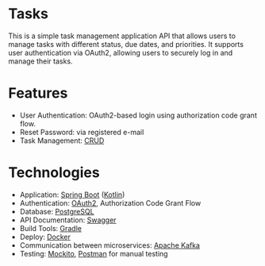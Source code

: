 # Tasks

This is a simple task management application API that allows users to manage tasks with different status, due dates, and priorities. It supports user authentication via OAuth2, allowing users to securely log in and manage their tasks.

# Features

- User Authentication: OAuth2-based login using authorization code grant flow.
- Reset Password: via registered e-mail
- Task Management: [CRUD](https://www.codecademy.com/article/what-is-crud)

# Technologies

- Application: [Spring Boot](https://spring.io/projects/spring-boot) ([Kotlin](https://kotlinlang.org/))
- Authentication: [OAuth2](https://oauth.net/2/), Authorization Code Grant Flow
- Database: [PostgreSQL](https://www.postgresql.org/)
- API Documentation: [Swagger](https://swagger.io/)
- Build Tools: [Gradle](https://gradle.org/)
- Deploy: [Docker](https://www.docker.com/)
- Communication between microservices: [Apache Kafka](https://kafka.apache.org/)
- Testing: [Mockito](https://site.mockito.org/), [Postman](https://www.postman.com/) for manual testing
